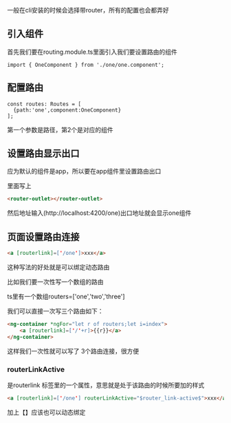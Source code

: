 一般在cli安装的时候会选择带router，所有的配置也会都弄好

## 引入组件

首先我们要在routing.module.ts里面引入我们要设置路由的组件

```tsx
import { OneComponent } from './one/one.component';
```

## 配置路由

```tsx
const routes: Routes = [
  {path:'one',component:OneComponent}
];
```

第一个参数是路径，第2个是对应的组件

## 设置路由显示出口

应为默认的组件是app，所以要在app组件里设置路由出口

里面写上

```html
<router-outlet></router-outlet>
```

然后地址输入(http://localhost:4200/one)出口地址就会显示one组件

## 页面设置路由连接

```html
<a [routerlink]=['/one']>xxx</a>
```

这种写法的好处就是可以绑定动态路由

比如我们要一次性写一个数组的路由

ts里有一个数组routers=['one','two','three']

我们可以直接一次写三个路由如下：

```html
<ng-container *ngFor="let r of routers;let i=index">
	<a [routerlink]=['/'+r]>{{r}}</a>
</ng-container>
```

这样我们一次性就可以写了 3个路由连接，很方便

### routerLinkActive

是routerlink 标签里的一个属性，意思就是处于该路由的时候所要加的样式

```html
<a [routerlink]=['/one'] routerLinkActive="$router_link-active$">xxx</a>
```

加上【】应该也可以动态绑定
